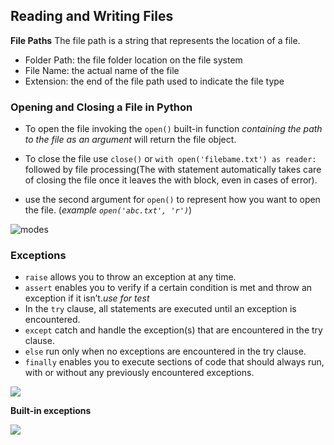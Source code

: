 ## Reading and Writing Files

**File Paths**
The file path is a string that represents the location of a file. 
- Folder Path: the file folder location on the file system
- File Name: the actual name of the file
- Extension: the end of the file path used to indicate the file type

### Opening and Closing a File in Python

- To open the file invoking the `open()` built-in function *containing the path to the file as an argument* will return the file object.

- To close the file use `close()` or `with open('filebame.txt') as reader:` followed by file processing(The with statement automatically takes care of closing the file once it leaves the with block, even in cases of error).

- use the second argument for `open()` to represent how you want to open the file. (*example `open('abc.txt', 'r')`*)

![modes](https://miro.medium.com/max/1090/0*CZMzQqblpb9It2IS)


### Exceptions 

- `raise` allows you to throw an exception at any time.
- `assert` enables you to verify if a certain condition is met and throw an exception if it isn’t.*use for test*
- In the `try` clause, all statements are executed until an exception is encountered.
- `except` catch and handle the exception(s) that are encountered in the try clause.
- `else`  run only when no exceptions are encountered in the try clause.
- `finally` enables you to execute sections of code that should always run, with or without any previously encountered exceptions.

![](https://hub.packtpub.com/wp-content/uploads/2019/12/image2.png)


**Built-in exceptions**

![](https://image.slidesharecdn.com/pythonprogrammingessentials-m21-exceptionhandling-140819043210-phpapp01/95/python-programming-essentials-m21-exception-handling-16-638.jpg?cb=1408424342)